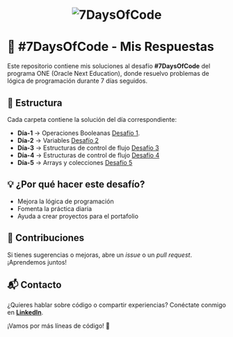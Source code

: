 
# <p align="center">![7DaysOfCode](https://github.com/user-attachments/assets/f6b05689-a7f2-436b-a3bc-194a2f6a92ab)</p>
# 🚀 #7DaysOfCode - Mis Respuestas  

Este repositorio contiene mis soluciones al desafío **#7DaysOfCode** del programa ONE (Oracle Next Education), donde resuelvo problemas de lógica de programación durante 7 días seguidos.  

## 📂 Estructura  
Cada carpeta contiene la solución del día correspondiente:  

- **Día-1** → Operaciones Booleanas [Desafío 1](Dia%20%231%20-Operaciones%20Booleanas/reto1.md).
- **Día-2** → Variables [Desafío 2](Dia%20%232%20-Variables/reto2.md)
- **Día-3** → Estructuras de control de flujo [Desafío 3](Dia%20%233%20-%20Estructuras%20de%20control%20de%20flujo/reto3.md)
- **Día-4** → Estructuras de control de flujo [Desafío 4](Dia%20%234%20-%20Mas%20loops%20y%20randomización/reto4.md)
- **Día-5** → Arrays y colecciones [Desafío 5]()


## 💡 ¿Por qué hacer este desafío?  
- Mejora la lógica de programación  
- Fomenta la práctica diaria  
- Ayuda a crear proyectos para el portafolio  

## 🤝 Contribuciones  
Si tienes sugerencias o mejoras, abre un _issue_ o un _pull request_. ¡Aprendemos juntos!  

## 📬 Contacto  
¿Quieres hablar sobre código o compartir experiencias? Conéctate conmigo en **[LinkedIn](https://www.linkedin.com/in/gustavoed4/)**.  

¡Vamos por más líneas de código! 🚀

